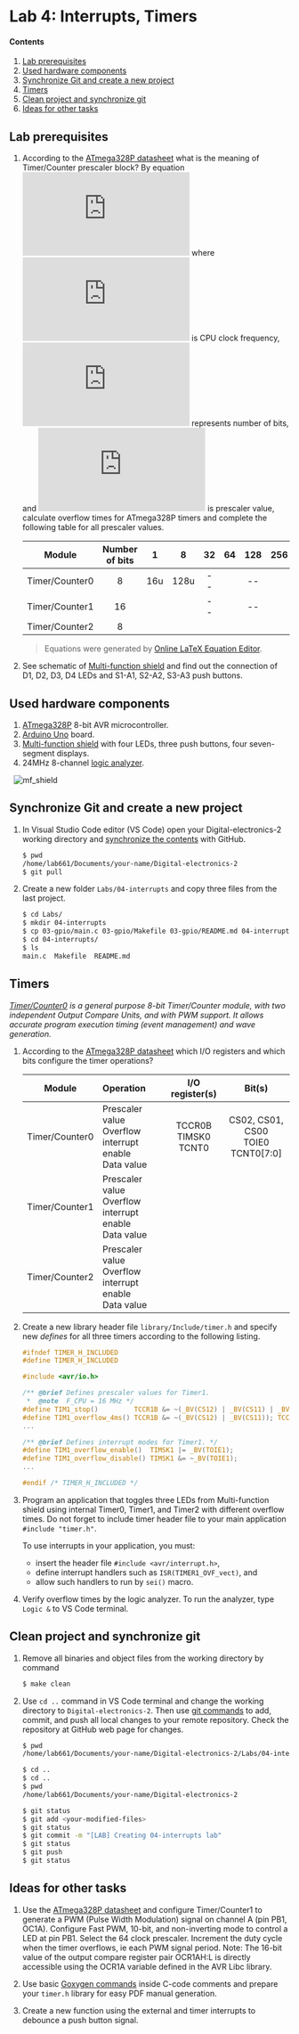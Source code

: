 # Lab 4: Interrupts, Timers

#### Contents

1. [Lab prerequisites](#Lab-prerequisites)
2. [Used hardware components](#Used-hardware-components)
3. [Synchronize Git and create a new project](#Synchronize-Git-and-create-a-new-project)
4. [Timers](#Timers)
5. [Clean project and synchronize git](#Clean-project-and-synchronize-git)
6. [Ideas for other tasks](#Ideas-for-other-tasks)


## Lab prerequisites

1. According to the [ATmega328P datasheet](https://www.microchip.com/wwwproducts/en/ATmega328p) what is the meaning of Timer/Counter prescaler block? By equation ![equation](https://latex.codecogs.com/gif.latex?t_%7Bovf%7D%20%3D%20%5Cfrac%7B1%7D%7Bf_%7BCPU%7D%7D%5Ccdot%202%5En%5Ccdot%20N) where ![equation](https://latex.codecogs.com/png.latex?f_%7BCPU%7D) is CPU clock frequency, ![equation](https://latex.codecogs.com/png.latex?n) represents number of bits, and ![equation](https://latex.codecogs.com/png.latex?N) is prescaler value, calculate overflow times for ATmega328P timers and complete the following table for all prescaler values.

    | **Module** | **Number of bits** | **1** | **8** | **32** | **64** | **128** | **256** | **1024** |
    | :-: | :-: | :-: | :-: | :-: | :-: | :-: | :-: | :-: |
    | Timer/Counter0 | 8 | 16u | 128u | -- | | -- | | |
    | Timer/Counter1 | 16 | | | -- | | -- | | |
    | Timer/Counter2 | 8 | | | | | | | |

    > Equations were generated by [Online LaTeX Equation Editor](https://www.codecogs.com/latex/eqneditor.php).
    >

2. See schematic of [Multi-function shield](../../Docs/arduino_shield.pdf) and find out the connection of D1, D2, D3, D4 LEDs and S1-A1, S2-A2, S3-A3 push buttons.


## Used hardware components

1. [ATmega328P](https://www.microchip.com/wwwproducts/en/ATmega328P) 8-bit AVR microcontroller.
2. [Arduino Uno](../../Docs/arduino_shield.pdf) board.
3. [Multi-function shield](../../Docs/arduino_shield.pdf) with four LEDs, three push buttons, four seven-segment displays.
4. 24MHz 8-channel [logic analyzer](https://www.saleae.com/).

&nbsp;
![mf_shield](../../Images/multi_funct_shield.png "Multi-function shield")


## Synchronize Git and create a new project

1. In Visual Studio Code editor (VS Code) open your Digital-electronics-2 working directory and [synchronize the contents](https://github.com/joshnh/Git-Commands) with GitHub.

    ```bash
    $ pwd
    /home/lab661/Documents/your-name/Digital-electronics-2
    $ git pull
    ```

2. Create a new folder `Labs/04-interrupts` and copy three files from the last project.

    ```bash
    $ cd Labs/
    $ mkdir 04-interrupts
    $ cp 03-gpio/main.c 03-gpio/Makefile 03-gpio/README.md 04-interrupts/
    $ cd 04-interrupts/
    $ ls
    main.c  Makefile  README.md
    ```


## Timers

*[Timer/Counter0](https://www.arnabkumardas.com/online-courses/avr-timer-counter-programming-tutorial-atmega328p-avr-8-bit-arduino-uno/) is a general purpose 8-bit Timer/Counter module, with two independent Output Compare Units, and with PWM support. It allows accurate program execution timing (event management) and wave generation.*

1. According to the [ATmega328P datasheet](https://www.microchip.com/wwwproducts/en/ATmega328p) which I/O registers and which bits configure the timer operations?

    | **Module** | **Operation** | **I/O register(s)** | **Bit(s)** |
    | :-: | :-- | :-: | :-: |
    | Timer/Counter0 | Prescaler value<br>Overflow interrupt enable<br>Data value | TCCR0B<br>TIMSK0<br>TCNT0 | CS02, CS01, CS00<br>TOIE0<br>TCNT0[7:0] |
    | Timer/Counter1 | Prescaler value<br>Overflow interrupt enable<br>Data value | | |
    | Timer/Counter2 | Prescaler value<br>Overflow interrupt enable<br>Data value | | |

2. Create a new library header file `library/Include/timer.h` and specify new *defines* for all three timers according to the following listing.

    ```C
    #ifndef TIMER_H_INCLUDED
    #define TIMER_H_INCLUDED

    #include <avr/io.h>

    /** @brief Defines prescaler values for Timer1.
     *  @note  F_CPU = 16 MHz */
    #define TIM1_stop()         TCCR1B &= ~(_BV(CS12) | _BV(CS11) | _BV(CS10));
    #define TIM1_overflow_4ms() TCCR1B &= ~(_BV(CS12) | _BV(CS11)); TCCR1B |= _BV(CS10);
    ...

    /** @brief Defines interrupt modes for Timer1. */
    #define TIM1_overflow_enable()  TIMSK1 |= _BV(TOIE1);
    #define TIM1_overflow_disable() TIMSK1 &= ~_BV(TOIE1);
    ...

    #endif /* TIMER_H_INCLUDED */
    ```

3. Program an application that toggles three LEDs from Multi-function shield using internal Timer0, Timer1, and Timer2 with different overflow times. Do not forget to include timer header file to your main application `#include "timer.h"`.

    To use interrupts in your application, you must:
    
    * insert the header file `#include <avr/interrupt.h>`,
    * define interrupt handlers such as `ISR(TIMER1_OVF_vect)`, and
    * allow such handlers to run by `sei()` macro.

4. Verify overflow times by the logic analyzer. To run the analyzer, type `Logic &` to VS Code terminal.


## Clean project and synchronize git

1. Remove all binaries and object files from the working directory by command

    ```bash
    $ make clean
    ```

2. Use `cd ..` command in VS Code terminal and change the working directory to `Digital-electronics-2`. Then use [git commands](https://github.com/joshnh/Git-Commands) to add, commit, and push all local changes to your remote repository. Check the repository at GitHub web page for changes.

    ```bash
    $ pwd
    /home/lab661/Documents/your-name/Digital-electronics-2/Labs/04-interrupts

    $ cd ..
    $ cd ..
    $ pwd
    /home/lab661/Documents/your-name/Digital-electronics-2

    $ git status
    $ git add <your-modified-files>
    $ git status
    $ git commit -m "[LAB] Creating 04-interrupts lab"
    $ git status
    $ git push
    $ git status
    ```


## Ideas for other tasks

1. Use the [ATmega328P datasheet](https://www.microchip.com/wwwproducts/en/ATmega328p) and configure Timer/Counter1 to generate a PWM (Pulse Width Modulation) signal on channel A (pin PB1, OC1A). Configure Fast PWM, 10-bit, and non-inverting mode to control a LED at pin PB1. Select the 64 clock prescaler. Increment the duty cycle when the timer overflows, ie each PWM signal period. Note: The 16-bit value of the output compare register pair OCR1AH:L is directly accessible using the OCR1A variable defined in the AVR Libc library.

2. Use basic [Goxygen commands](http://www.doxygen.nl/manual/docblocks.html#specialblock) inside C-code comments and prepare your `timer.h` library for easy PDF manual generation.

3. Create a new function using the external and timer interrupts to debounce a push button signal.
